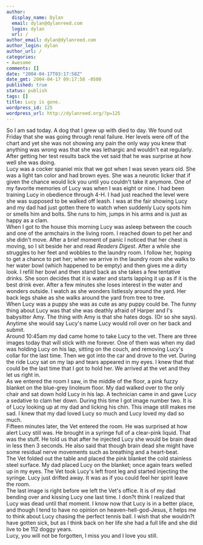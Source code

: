 ```yaml
---
author:
  display_name: Dylan
  email: dylan@dylanreed.com
  login: dylan
  url: /
author_email: dylan@dylanreed.com
author_login: dylan
author_url: /
categories:
- Awesome
comments: []
date: "2004-04-17T03:17:58Z"
date_gmt: 2004-04-17 09:17:58 -0500
published: true
status: publish
tags: []
title: Lucy is gone.
wordpress_id: 125
wordpress_url: http://dylanreed.org/?p=125
---
```


So I am sad today. A dog that I grew up with died to day. We found out Friday that she was going through renal failure. Her levels were off of the chart and yet she was not showing any pain the only way you knew that anything was wrong was that she was lethargic and wouldn't eat regularly. After getting her test results back the vet said that he was surprise at how well she was doing.  
Lucy was a cocker spaniel mix that we got when I was seven years old. She was a light tan color and had brown eyes. She was a neurotic licker that if given the chance would lick you until you couldn't take it anymore. One of my favorite memories of Lucy was when I was eight or nine. I had been training Lucy in obedience through 4-H. I had just reached the level were she was supposed to be walked off leash. I was at the fair showing Lucy and my dad had just gotten there to watch when suddenly Lucy spots him or smells him and bolts. She runs to him, jumps in his arms and is just as happy as a clam.  
When I got to the house this morning Lucy was asleep between the couch and one of the armchairs in the living room. I reached down to pet her and she didn't move. After a brief moment of panic I noticed that her chest is moving, so I sit beside her and read _Readers Digest_. After a while she struggles to her feet and wobbles to the laundry room. I follow her, hoping to get a chance to pet her; when we arrive in the laundry room she walks to her water bowl (which happened to be empty) and then gives me a dirty look. I refill her bowl and then stand back as she takes a few tentative drinks. She soon decides that it is water and starts lapping it up as if it is the best drink ever. After a few minutes she loses interest in the water and wonders outside. I watch as she wonders listlessly around the yard. Her back legs shake as she walks around the yard from tree to tree.  
When Lucy was a puppy she was as cute as any puppy could be. The funny thing about Lucy was that she was deathly afraid of Harper and I's babysitter Amy. The thing with Amy is that she hates dogs. (Or so she says). Anytime she would say Lucy's name Lucy would roll over on her back and submit.  
Around 10:45am my dad came home to take Lucy to the vet. There are three images today that will stick with me forever. One of them was when my dad was holding Lucy on his lap, sitting on the couch, and removing Lucy's collar for the last time. Then we got into the car and drove to the vet. During the ride Lucy sat on my lap and tears appeared in my eyes. I knew that that could be the last time that I got to hold her. We arrived at the vet and they let us right in.  
As we entered the room I saw, in the middle of the floor, a pink fuzzy blanket on the blue-grey linoleum floor. My dad walked over to the only chair and sat down hold Lucy in his lap. A technician came in and gave Lucy a sedative to clam her down. During this time I got image number two. It is of Lucy looking up at my dad and licking his chin. This image still makes me sad. I knew that my dad loved Lucy so much and Lucy loved my dad so much.  
Fifteen minutes later, the Vet entered the room. He was surprised at how alert Lucy still was. He brought in a syringe full of a clear-pink liquid. That was the stuff. He told us that after he injected Lucy she would be brain dead in less then 3 seconds. He also said that though brain dead she might have some residual nerve movements such as breathing and a heart-beat.  
The Vet folded out the table and placed the pink blanket the cold stainless steel surface. My dad placed Lucy on the blanket; once again tears welled up in my eyes. The Vet took Lucy's left front leg and started injecting the syringe. Lucy just drifted away. It was as if you could feel her spirit leave the room.  
The last image is right before we left the Vet's office. It is of my dad bending over and kissing Lucy one last time. I don?t think I realized that Lucy was dead until that moment. I know now that Lucy is in a better place, and though I tend to have no opinion on heaven-hell-god-Jesus, it helps me to think about Lucy chasing the perfect tennis ball. I wish that she wouldn?t have gotten sick, but as I think back on her life she had a full life and she did live to be 112 doggy years.  
Lucy, you will not be forgotten, I miss you and I love you still.
